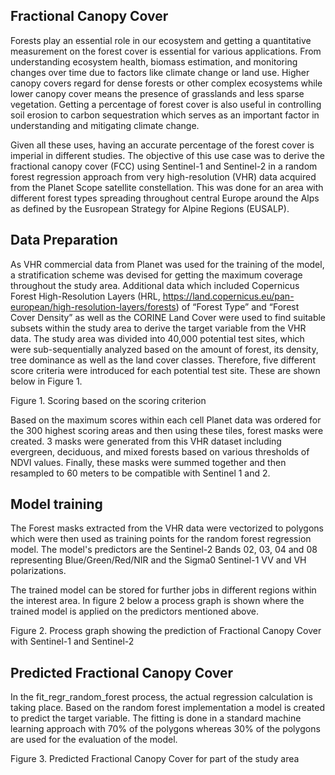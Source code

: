 ## Fractional Canopy Cover 

Forests play an essential role in our ecosystem and getting a quantitative measurement on the forest cover is essential for various applications. From understanding ecosystem health, biomass estimation, and monitoring changes over time due to factors like climate change or land use. Higher canopy covers regard for dense forests or other complex ecosystems while lower canopy cover means the presence of grasslands and less sparse vegetation. Getting a percentage of forest cover is also useful in controlling soil erosion to carbon sequestration which serves as an important factor in understanding and mitigating climate change.  

Given all these uses, having an accurate percentage of the forest cover is imperial in different studies. The objective of this use case was to derive the fractional canopy cover (FCC) using Sentinel-1 and Sentinel-2 in a random forest regression approach from very high-resolution (VHR) data acquired from the Planet Scope satellite constellation. This was done for an area with different forest types spreading throughout central Europe around the Alps as defined by the Eusropean Strategy for Alpine Regions (EUSALP). 

 

## Data Preparation 

As VHR commercial data from Planet was used for the training of the model, a stratification scheme was devised for getting the maximum coverage throughout the study area.  Additional data which included Copernicus Forest High-Resolution Layers (HRL, https://land.copernicus.eu/pan-european/high-resolution-layers/forests) of “Forest Type” and “Forest Cover Density” as well as the CORINE Land Cover were used to find suitable subsets within the study area to derive the target variable from the VHR data. The study area was divided into 40,000 potential test sites, which were sub-sequentially analyzed based on the amount of forest, its density, tree dominance as well as the land cover classes. Therefore, five different score criteria were introduced for each potential test site. These are shown below in Figure 1. 



Figure 1. Scoring based on the scoring criterion 

 
Based on the maximum scores within each cell Planet data was ordered for the 300 highest scoring areas and then using these tiles, forest masks were created. 3 masks were generated from this VHR dataset including evergreen, deciduous, and mixed forests based on various thresholds of NDVI values. Finally, these masks were summed together and then resampled to 60 meters to be compatible with Sentinel 1 and 2.  

 

## Model training 

The Forest masks extracted from the VHR data were vectorized to polygons which were then used as training points for the random forest regression model. The model's predictors are the Sentinel-2 Bands 02, 03, 04 and 08 representing Blue/Green/Red/NIR and the Sigma0 Sentinel-1 VV and VH polarizations. 

The trained model can be stored for further jobs in different regions within the interest area. In figure 2 below a process graph is shown where the trained model is applied on the predictors mentioned above. 

 

Figure 2. Process graph showing the prediction of Fractional Canopy Cover with Sentinel-1 and Sentinel-2 

 

## Predicted Fractional Canopy Cover 

In the fit_regr_random_forest process, the actual regression calculation is taking place. Based on the random forest implementation a model is created to predict the target variable. The fitting is done in a standard machine learning approach with 70% of the polygons whereas 30% of the polygons are used for the evaluation of the model.  

 

Figure 3. Predicted Fractional Canopy Cover for part of the study area 
